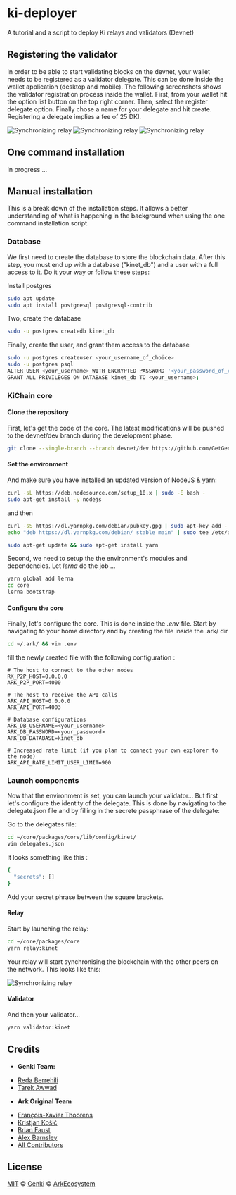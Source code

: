 # ki-deployer
A tutorial and a script to deploy Ki relays and validators (Devnet)


## Registering the validator
In order to be able to start validating blocks on the devnet, your wallet needs to be registered as a validator delegate. This can be done inside the wallet application (desktop and mobile). The following screenshots shows the validator registration process inside the wallet. First, from your wallet hit the option list button on the top right corner. Then, select the register delegate option. Finally chose a name for your delegate and hit create. Registering a delegate implies a fee of 25 DKI.

![Synchronizing relay](/img/del1.jpg) ![Synchronizing relay](/img/del2.jpg) ![Synchronizing relay](/img/del3.jpg)


## One command installation
In progress ...

## Manual installation
This is a break down of the installation steps. It allows a better understanding of what is happening in the background when using the one command installation script.

### Database
We first need to create the database to store the blockchain data. After this step, you must end up with a database ("kinet_db") and a user with a full access to it. Do it your way or follow these steps:

Install postgres
```bash
sudo apt update
sudo apt install postgresql postgresql-contrib
```
Two, create the database
```bash
sudo -u postgres createdb kinet_db
```
Finally, create the user, and grant them access to the database
```bash
sudo -u postgres createuser <your_username_of_choice>
sudo -u postgres psql
ALTER USER <your_username> WITH ENCRYPTED PASSWORD '<your_password_of_choice>';
GRANT ALL PRIVILEGES ON DATABASE kinet_db TO <your_username>;
```

### KiChain core
#### Clone the repository
First, let's get the code of the core. The latest modifications will be pushed to the devnet/dev branch during the development phase.

```bash
git clone --single-branch --branch devnet/dev https://github.com/GetGenki/core
```

#### Set the environment
And make sure you have installed an updated version of NodeJS & yarn:

```bash
curl -sL https://deb.nodesource.com/setup_10.x | sudo -E bash -
sudo apt-get install -y nodejs
```
and then

```bash
curl -sS https://dl.yarnpkg.com/debian/pubkey.gpg | sudo apt-key add -
echo "deb https://dl.yarnpkg.com/debian/ stable main" | sudo tee /etc/apt/sources.list.d/yarn.list

sudo apt-get update && sudo apt-get install yarn
```

Second, we need to setup the the environment's modules and dependencies. Let _lerna_ do the job ...
```bash
yarn global add lerna
cd core
lerna bootstrap
```

#### Configure the core
Finally, let's configure the core. This is done inside the _.env_ file. Start by navigating to your home directory and by creating the file inside the .ark/ dir

```bash
cd ~/.ark/ && vim .env
```

fill the newly created file with the following configuration :
```
# The host to connect to the other nodes
RK_P2P_HOST=0.0.0.0
ARK_P2P_PORT=4000

# The host to receive the API calls
ARK_API_HOST=0.0.0.0
ARK_API_PORT=4003

# Database configurations
ARK_DB_USERNAME=<your_username>
ARK_DB_PASSWORD=<your_password>
ARK_DB_DATABASE=kinet_db

# Increased rate limit (if you plan to connect your own explorer to the node)
ARK_API_RATE_LIMIT_USER_LIMIT=900
```


### Launch components
Now that the environment is set, you can launch your validator... But first let's configure the identity of the delegate. This is done by navigating to the delegate.json file and by filling in the secrete passphrase of the delegate:

Go to the delegates file:
```bash
cd ~/core/packages/core/lib/config/kinet/
vim delegates.json
```

It looks something like this :
```bash
{
  "secrets": []
}
```

Add your secret phrase between the square brackets.

#### Relay
Start by launching the relay:
```bash
cd ~/core/packages/core
yarn relay:kinet
```
Your relay will start synchronising the blockchain with the other peers on the network. This looks like this:

![Synchronizing relay](https://github.com/GetGenki/ki-deployer/blob/master/img/relay-synch.png)

#### Validator
And then your validator...
```bash
yarn validator:kinet
```


## Credits
* __Genki Team:__
- [Reda Berrehili](https://github.com/berrehili)
- [Tarek Awwad](https://github.com/TarekAwwad)

* __Ark Original Team__
- [François-Xavier Thoorens](https://github.com/fix)
- [Kristjan Košič](https://github.com/kristjank)
- [Brian Faust](https://github.com/faustbrian)
- [Alex Barnsley](https://github.com/alexbarnsley)
- [All Contributors](../../contributors)

## License

[MIT](LICENSE) © [Genki](https://gen.ki) © [ArkEcosystem](https://ark.io)
